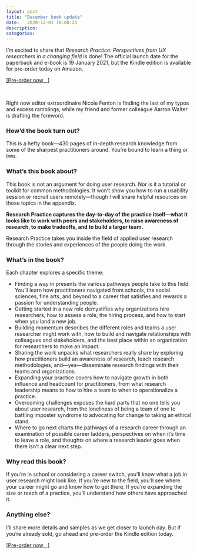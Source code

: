 ```yaml
---
layout: post
title: "December book update"
date:   2020-12-01 10:00:25
description:
categories:
---
```


I’m excited to share that *Research Practice: Perspectives from UX researchers in a changing field* is done! The official launch date for the paperback and e-book is 19 January 2021, but the Kindle edition is available for pre-order today on Amazon.

<p><a href="https://www.amazon.com/dp/B08P9VZJFN?ref_=pe_3052080_276849420" target="blank">[Pre-order now &nbsp; <i class="fas fa-external-link-alt"></i>]</a></p>
<br/>

Right now editor extraordinaire Nicole Fenton is finding the last of my typos and excess ramblings, while my friend and former colleague Aarron Walter is drafting the foreword.

### How’d the book turn out?
This is a hefty book—430 pages of in-depth research knowledge from some of the sharpest practitioners around. You’re bound to learn a thing or two.

### What’s this book about?
This book is not an argument for doing user research. Nor is it a tutorial or toolkit for common methodologies. It won’t show you how to run a usability session or recruit users remotely—though I will share helpful resources on those topics in the appendix.

**Research Practice captures the day-to-day of the practice itself—what it looks like to work with peers and stakeholders, to raise awareness of research, to make tradeoffs, and to build a larger team.**

Research Practice takes you inside the field of applied user research through the stories and experiences of the people doing the work.

### What’s in the book?
Each chapter explores a specific theme:

* Finding a way in presents the various pathways people take to this field. You’ll learn how practitioners navigated from schools, the social sciences, fine arts, and beyond to a career that satisfies and rewards a passion for understanding people.
* Getting started in a new role demystifies why organizations hire researchers, how to assess a role, the hiring process, and how to start when you land a new job.
* Building momentum describes the different roles and teams a user researcher might work with, how to build and navigate relationships with colleagues and stakeholders, and the best place within an organization for researchers to make an impact.
* Sharing the work unpacks what researchers really share by exploring how practitioners build an awareness of research, teach research methodologies, and—yes—disseminate research findings with their teams and organizations.
* Expanding your practice covers how to navigate growth in both influence and headcount for practitioners, from what research leadership means to how to hire a team to when to operationalize a practice.
* Overcoming challenges exposes the hard parts that no one tells you about user research, from the loneliness of being a team of one to battling imposter syndrome to advocating for change to taking an ethical stand.
* Where to go next charts the pathways of a research career through an examination of possible career ladders, perspectives on when it’s time to leave a role, and thoughts on where a research leader goes when there isn’t a clear next step.

### Why read this book?
If you’re in school or considering a career switch, you’ll know what a job in user research might look like. If you’re new to the field, you’ll see where your career might go and know how to get there. If you’re expanding the size or reach of a practice, you’ll understand how others have approached it.

### Anything else?
I’ll share more details and samples as we get closer to launch day. But if you’re already sold, go ahead and pre-order the Kindle edition today.

<p><a href="https://www.amazon.com/dp/B08P9VZJFN?ref_=pe_3052080_276849420" target="blank">[Pre-order now &nbsp; <i class="fas fa-external-link-alt"></i>]</a></p>
<br/>
